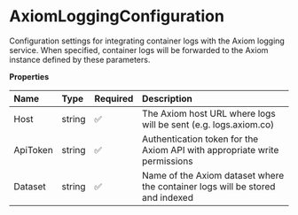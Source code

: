 # AxiomLoggingConfiguration

Configuration settings for integrating container logs with the Axiom logging service. When specified, container logs will be forwarded to the Axiom instance defined by these parameters.

**Properties**

| Name     | Type   | Required | Description                                                                   |
| :------- | :----- | :------- | :---------------------------------------------------------------------------- |
| Host     | string | ✅       | The Axiom host URL where logs will be sent (e.g. logs.axiom.co)               |
| ApiToken | string | ✅       | Authentication token for the Axiom API with appropriate write permissions     |
| Dataset  | string | ✅       | Name of the Axiom dataset where the container logs will be stored and indexed |
